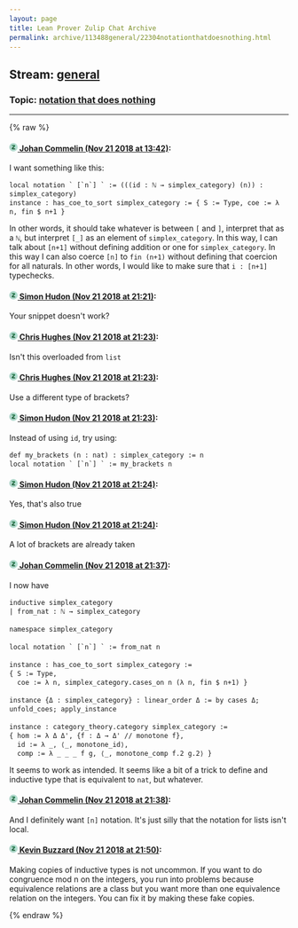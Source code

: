 ```yaml
---
layout: page
title: Lean Prover Zulip Chat Archive 
permalink: archive/113488general/22304notationthatdoesnothing.html
---
```


## Stream: [general](index.html)
### Topic: [notation that does nothing](22304notationthatdoesnothing.html)

---


{% raw %}
#### [![Click to go to Zulip](../../assets/img/zulip2.png) Johan Commelin (Nov 21 2018 at 13:42)](https://leanprover.zulipchat.com/#narrow/stream/113488-general/topic/notation%20that%20does%20nothing/near/148107367):
I want something like this:
```lean
local notation ` [`n`] ` := (((id : ℕ → simplex_category) (n)) : simplex_category)
instance : has_coe_to_sort simplex_category := { S := Type, coe := λ n, fin $ n+1 }
```
In other words, it should take whatever is between `[` and `]`, interpret that as a `ℕ`, but interpret `[_]` as an element of `simplex_category`.
In this way, I can talk about `[n+1]` without defining addition or one for `simplex_category`. In this way I can also coerce `[n]` to `fin (n+1)` without defining that coercion for all naturals.
In other words, I would like to make sure that `i : [n+1]` typechecks.

#### [![Click to go to Zulip](../../assets/img/zulip2.png) Simon Hudon (Nov 21 2018 at 21:21)](https://leanprover.zulipchat.com/#narrow/stream/113488-general/topic/notation%20that%20does%20nothing/near/148135059):
Your snippet doesn't work?

#### [![Click to go to Zulip](../../assets/img/zulip2.png) Chris Hughes (Nov 21 2018 at 21:23)](https://leanprover.zulipchat.com/#narrow/stream/113488-general/topic/notation%20that%20does%20nothing/near/148135146):
Isn't this overloaded from `list`

#### [![Click to go to Zulip](../../assets/img/zulip2.png) Chris Hughes (Nov 21 2018 at 21:23)](https://leanprover.zulipchat.com/#narrow/stream/113488-general/topic/notation%20that%20does%20nothing/near/148135157):
Use a different type of brackets?

#### [![Click to go to Zulip](../../assets/img/zulip2.png) Simon Hudon (Nov 21 2018 at 21:23)](https://leanprover.zulipchat.com/#narrow/stream/113488-general/topic/notation%20that%20does%20nothing/near/148135163):
Instead of using `id`, try using:

```lean
def my_brackets (n : nat) : simplex_category := n
local notation ` [`n`] ` := my_brackets n
```

#### [![Click to go to Zulip](../../assets/img/zulip2.png) Simon Hudon (Nov 21 2018 at 21:24)](https://leanprover.zulipchat.com/#narrow/stream/113488-general/topic/notation%20that%20does%20nothing/near/148135203):
Yes, that's also true

#### [![Click to go to Zulip](../../assets/img/zulip2.png) Simon Hudon (Nov 21 2018 at 21:24)](https://leanprover.zulipchat.com/#narrow/stream/113488-general/topic/notation%20that%20does%20nothing/near/148135220):
A lot of brackets are already taken

#### [![Click to go to Zulip](../../assets/img/zulip2.png) Johan Commelin (Nov 21 2018 at 21:37)](https://leanprover.zulipchat.com/#narrow/stream/113488-general/topic/notation%20that%20does%20nothing/near/148135866):
I now have
```lean
inductive simplex_category
| from_nat : ℕ → simplex_category

namespace simplex_category

local notation ` [`n`] ` := from_nat n

instance : has_coe_to_sort simplex_category :=
{ S := Type,
  coe := λ n, simplex_category.cases_on n (λ n, fin $ n+1) }

instance {Δ : simplex_category} : linear_order Δ := by cases Δ; unfold_coes; apply_instance

instance : category_theory.category simplex_category :=
{ hom := λ Δ Δ', {f : Δ → Δ' // monotone f},
  id := λ _, ⟨_, monotone_id⟩,
  comp := λ _ _ _ f g, ⟨_, monotone_comp f.2 g.2⟩ }
```
It seems to work as intended. It seems like a bit of a trick to define and inductive type that is equivalent to `nat`, but whatever.

#### [![Click to go to Zulip](../../assets/img/zulip2.png) Johan Commelin (Nov 21 2018 at 21:38)](https://leanprover.zulipchat.com/#narrow/stream/113488-general/topic/notation%20that%20does%20nothing/near/148135918):
And I definitely want `[n]` notation. It's just silly that the notation for lists isn't local.

#### [![Click to go to Zulip](../../assets/img/zulip2.png) Kevin Buzzard (Nov 21 2018 at 21:50)](https://leanprover.zulipchat.com/#narrow/stream/113488-general/topic/notation%20that%20does%20nothing/near/148136538):
Making copies of inductive types is not uncommon. If you want to do congruence mod n on the integers, you run into problems because equivalence relations are a class but you want more than one equivalence relation on the integers. You can fix it by making these fake copies.


{% endraw %}
